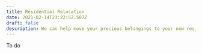 ```yaml
---
title: Residential Relocation
date: 2021-02-14T23:22:52.507Z
draft: false
description: We can help move your precious belongings to your new residence.
---
```

To do